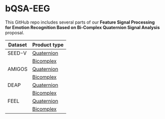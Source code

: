 # bQSA-EEG

This GitHub repo includes several parts of our **Feature Signal Processing for Emotion Recognition Based on Bi-Complex Quaternion Signal Analysis** proposal.

| Dataset  |   Product type   |
| ------   |    -----------   |
|  SEED-V  | [Quaternion](https://github.com/Almanza-Conejo/bQSA-EEG/blob/main/images/SEED-V/quaternionPoduct/SEED-V%20quaternion%20product%20signal%20processing.md) |
|          |  [Bicomplex]()   |
|  AMIGOS  |  [Quaternion]()  |
|          |  [Bicomplex]()   |
|   DEAP   |  [Quaternion]()  |
|          |  [Bicomplex]()   |
|   FEEL   |  [Quaternion]()  |
|          |  [Bicomplex]()   |
